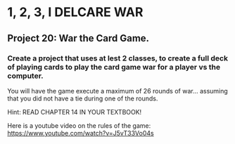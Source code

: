# 1, 2, 3, I DELCARE WAR
## Project 20: War the Card Game.
### Create a project that uses at lest 2 classes, to create a full deck of playing cards to play the card game war for a player vs the computer.

You will have the game execute a maximum of 26 rounds of war... assuming that you did not have a tie during one of the rounds.

Hint: READ CHAPTER 14 IN YOUR TEXTBOOK!

Here is a youtube video on the rules of the game:
https://www.youtube.com/watch?v=J5vT33Vo04s
